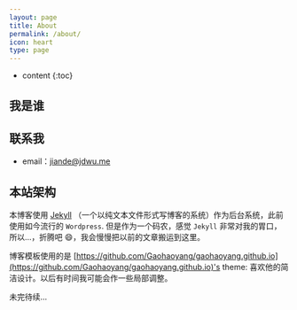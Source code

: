 ```yaml
---
layout: page
title: About
permalink: /about/
icon: heart
type: page
---
```


* content
{:toc}

## 我是谁


## 联系我

* email：jiande@jdwu.me

## 本站架构
本博客使用 [Jekyll](http://jekyllrb.com) （一个以纯文本文件形式写博客的系统）作为后台系统，此前使用如今流行的 `Wordpress`. 但是作为一个码农，感觉 `Jekyll` 非常对我的胃口，所以...，折腾吧 :smile:，我会慢慢把以前的文章搬运到这里。

博客模板使用的是 [https://github.com/Gaohaoyang/gaohaoyang.github.io](https://github.com/Gaohaoyang/gaohaoyang.github.io)'s theme: 喜欢他的简洁设计。以后有时间我可能会作一些局部调整。

未完待续...